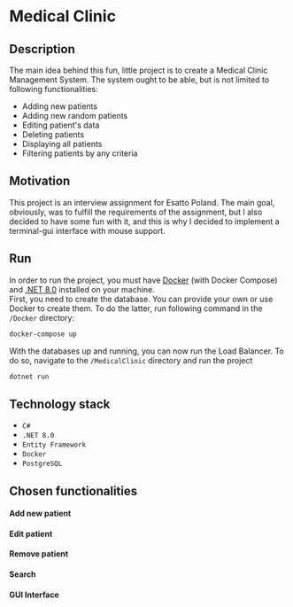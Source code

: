 # Medical Clinic

## Description
The main idea behind this fun, little project is to create a Medical Clinic Management System. The system ought to be able, but is not limited to following functionalities:
- Adding new patients
- Adding new random patients
- Editing patient's data
- Deleting patients
- Displaying all patients
- Filtering patients by any criteria

## Motivation
This project is an interview assignment for Esatto Poland. The main goal, obviously, was to fulfill the requirements of the assignment, but I also decided to have some fun with it, and this is why I decided to implement a terminal-gui interface with mouse support.


## Run
In order to run the project, you must have [Docker](https://www.docker.com/products/docker-desktop/) (with Docker Compose) and [.NET 8.0](https://dotnet.microsoft.com/en-us/download) 
installed on your machine.  
First, you need to create the database. You can provide your own or use Docker to create them. To do the latter, run following command in the `/Docker` directory:
```bash
docker-compose up
```
With the databases up and running, you can now run the Load Balancer. To do so, navigate to the `/MedicalClinic` directory and run the project
```bash
dotnet run
```


## Technology stack
- `C#`
- `.NET 8.0`
- `Entity Framework`
- `Docker`
- `PostgreSQL`

## Chosen functionalities

#### Add new patient


#### Edit patient


#### Remove patient


#### Search


#### GUI Interface